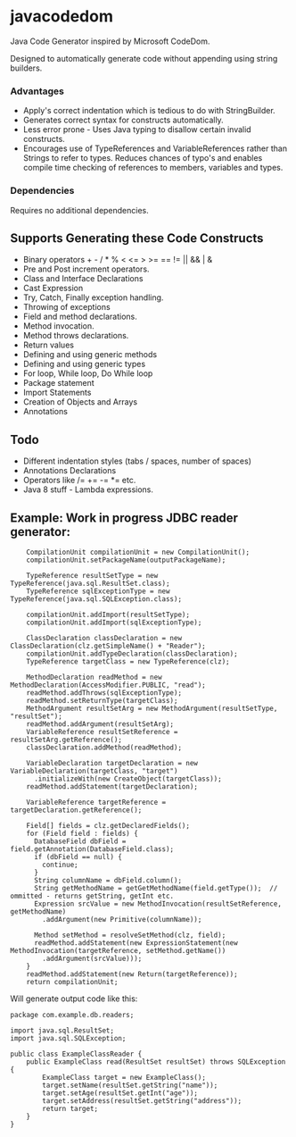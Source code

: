 # javacodedom
Java Code Generator inspired by Microsoft CodeDom.

Designed to automatically generate code without appending using string builders.  

### Advantages 
* Apply's correct indentation which is tedious to do with StringBuilder. 
* Generates correct syntax for constructs automatically.
* Less error prone - Uses Java typing to disallow certain invalid constructs. 
* Encourages use of TypeReferences and VariableReferences rather than Strings to refer to types. Reduces chances of typo's and enables compile time checking of references to members, variables and types. 

### Dependencies

Requires no additional dependencies. 

## Supports Generating these Code Constructs
* Binary operators + - / * % < <= > >= == != || && | &
* Pre and Post increment operators.
* Class and Interface Declarations
* Cast Expression
* Try, Catch, Finally exception handling.
* Throwing of exceptions
* Field and method declarations.
* Method invocation.
* Method throws declarations.
* Return values
* Defining and using generic methods
* Defining and using generic types
* For loop, While loop, Do While loop
* Package statement
* Import Statements
* Creation of Objects and Arrays
* Annotations

## Todo
* Different indentation styles (tabs / spaces, number of spaces)
* Annotations Declarations
* Operators like /= += -= \*= etc.
* Java 8 stuff - Lambda expressions. 

## Example: Work in progress JDBC reader generator:

```
    CompilationUnit compilationUnit = new CompilationUnit();
    compilationUnit.setPackageName(outputPackageName);
    
    TypeReference resultSetType = new TypeReference(java.sql.ResultSet.class);
    TypeReference sqlExceptionType = new TypeReference(java.sql.SQLException.class);
    
    compilationUnit.addImport(resultSetType);
    compilationUnit.addImport(sqlExceptionType);
    
    ClassDeclaration classDeclaration = new ClassDeclaration(clz.getSimpleName() + "Reader");
    compilationUnit.addTypeDeclaration(classDeclaration);
    TypeReference targetClass = new TypeReference(clz);

    MethodDeclaration readMethod = new MethodDeclaration(AccessModifier.PUBLIC, "read");
    readMethod.addThrows(sqlExceptionType);
    readMethod.setReturnType(targetClass);
    MethodArgument resultSetArg = new MethodArgument(resultSetType, "resultSet");
    readMethod.addArgument(resultSetArg);
    VariableReference resultSetReference = resultSetArg.getReference();
    classDeclaration.addMethod(readMethod);

    VariableDeclaration targetDeclaration = new VariableDeclaration(targetClass, "target")
      .initializeWith(new CreateObject(targetClass));
    readMethod.addStatement(targetDeclaration);

    VariableReference targetReference = targetDeclaration.getReference();

    Field[] fields = clz.getDeclaredFields();
    for (Field field : fields) {
      DatabaseField dbField = field.getAnnotation(DatabaseField.class);
      if (dbField == null) {
        continue;
      }
      String columnName = dbField.column();
      String getMethodName = getGetMethodName(field.getType());  // ommitted - returns getString, getInt etc.
      Expression srcValue = new MethodInvocation(resultSetReference, getMethodName)
        .addArgument(new Primitive(columnName));

      Method setMethod = resolveSetMethod(clz, field);
      readMethod.addStatement(new ExpressionStatement(new MethodInvocation(targetReference, setMethod.getName())
        .addArgument(srcValue)));
    }
    readMethod.addStatement(new Return(targetReference));
    return compilationUnit;
```

Will generate output code like this:

```
package com.example.db.readers;

import java.sql.ResultSet;
import java.sql.SQLException;

public class ExampleClassReader {
    public ExampleClass read(ResultSet resultSet) throws SQLException {
        ExampleClass target = new ExampleClass();
        target.setName(resultSet.getString("name"));
        target.setAge(resultSet.getInt("age"));
        target.setAddress(resultSet.getString("address"));
        return target;
    }
}
```
